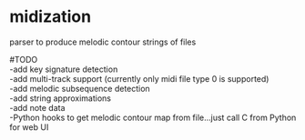 midization
==========

parser to produce melodic contour strings of files  

#TODO  
-add key signature detection  
-add multi-track support (currently only midi file type 0 is supported)  
-add melodic subsequence detection  
-add string approximations  
-add note data  
-Python hooks to get melodic contour map from file...just call C from Python for web UI  
